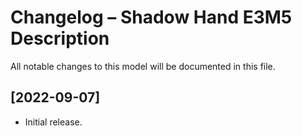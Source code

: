 # Changelog – Shadow Hand E3M5 Description

All notable changes to this model will be documented in this file.

## [2022-09-07]
- Initial release.
